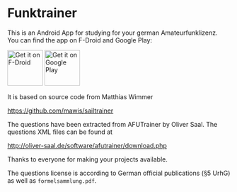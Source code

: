 Funktrainer
===========

This is an Android App for studying for your german Amateurfunklizenz.
You can find the app on F-Droid and Google Play: 

[<img src="https://f-droid.org/badge/get-it-on.png"
      alt="Get it on F-Droid"
      height="80">](https://f-droid.org/packages/de.hosenhasser.funktrainer/)
[<img src="https://play.google.com/intl/en_us/badges/images/generic/en-play-badge.png"
      alt="Get it on Google Play"
      height="80">](https://play.google.com/store/apps/details?id=de.hosenhasser.funktrainer)

It is based on source code from Matthias Wimmer

https://github.com/mawis/sailtrainer

The questions have been extracted from AFUTrainer by Oliver Saal. The
questions XML files can be found at

http://oliver-saal.de/software/afutrainer/download.php

Thanks to everyone for making your projects available.

The questions license is according to German official publications
(§5 UrhG) as well as `formelsammlung.pdf`.
